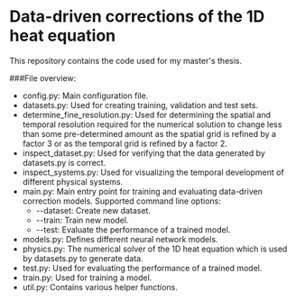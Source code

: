 # Data-driven corrections of the 1D heat equation

This repository contains the code used for my master's thesis.

###File overview:

- config.py: Main configuration file.
- datasets.py: Used for creating training, validation and test sets.
- determine_fine_resolution.py: Used for determining the spatial and temporal resolution required for the numerical
  solution to change less than some pre-determined amount as the spatial grid is refined by a factor 3
  or as the temporal grid is refined by a factor 2.
- inspect_dataset.py: Used for verifying that the data generated by datasets.py is correct.
- inspect_systems.py: Used for visualizing the temporal development of different physical systems.
- main.py: Main entry point for training and evaluating data-driven correction models. Supported command line options:
    - --dataset: Create new dataset.
    - --train: Train new model.
    - --test: Evaluate the performance of a trained model.
- models.py: Defines different neural network models.
- physics.py: The numerical solver of the 1D heat equation which is used by datasets.py to generate data.
- test.py: Used for evaluating the performance of a trained model.
- train.py: Used for training a model.
- util.py: Contains various helper functions.